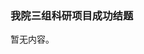 <h3 class="text-center">我院三组科研项目成功结题</h3>

[title]: <> (我院三组科研项目成功结题)
[time]: <> (2020-01-02)

暂无内容。
